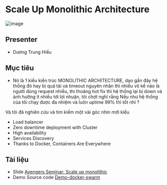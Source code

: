 # Scale Up Monolithic Architecture
![image](https://user-images.githubusercontent.com/55786352/107244369-85da1a00-6a60-11eb-8e0f-a7b5644a45e1.png)

## Presenter
- Dương Trung Hiếu

## Mục tiêu
- Nó là 1 kiểu kiến trúc MONOLITHIC ARCHITECTURE, dạo gần đây hệ thống đó hay bị quá tải và timeout nguyên nhân thì nhiều vô kể nào là người dùng request nhiều, thi thoảng hot fix thì hệ thống lại bị down và ảnh hưởng ít nhiều tới lợi nhuận, tôi chợt nghĩ rằng Nếu như hệ thống của tôi chạy được đa nhiệm và luôn uptime 99% thì tốt nhỉ ?

Và tôi đã nghiên cứu và tìm kiếm một vài góc nhìn mới kiểu
- Load balancer
- Zero downtime deployment with Cluster
- High availability
- Services Discovery
- Thanks to Docker, Containers Are Everywhere 

## Tài liệu
- Slide [Avengers Seminar: Scale up monolithic](https://docs.google.com/presentation/u/4/d/1Xc6iSTx5g1q3Few18-Gh061tcbkR_lwEnorHwE6ofwc/edit?usp=sharing)
- Demo Source code [Demo-docker-swarm](https://github.com/AvengersCodeLovers/Demo-docker-swarm)